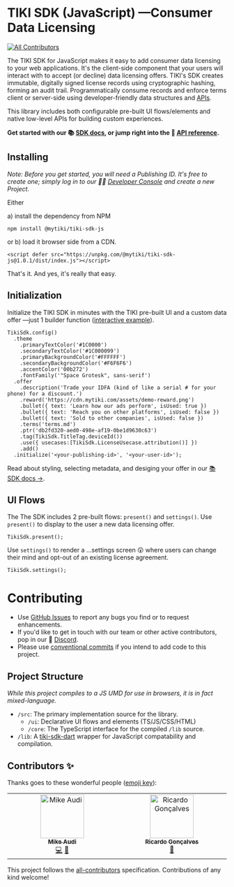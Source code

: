 # TIKI SDK (JavaScript) —Consumer Data Licensing
<!-- ALL-CONTRIBUTORS-BADGE:START - Do not remove or modify this section -->
[![All Contributors](https://img.shields.io/badge/all_contributors-2-orange.svg?style=flat-square)](#contributors-)
<!-- ALL-CONTRIBUTORS-BADGE:END -->

The TIKI SDK for JavaScript makes it easy to add consumer data licensing to your web applications. It's the client-side component that your users will interact with to accept (or decline) data licensing offers. TIKI's SDK creates immutable, digitally signed license records using cryptographic hashing, forming an audit trail. Programmatically consume records and enforce terms client or server-side using developer-friendly data structures and [APIs](https://mytiki.com/reference/getting-started).

This library includes both configurable pre-built UI flows/elements and native low-level APIs for building custom experiences.

**Get started with our 📚 [SDK docs](https://mytiki.com/docs/sdk-overview), or jump right into the 📘 [API reference](https://tiki-sdk-js.docs.mytiki.com).**


## Installing

_Note: Before you get started, you will need a Publishing ID. It's free to create one; simply log in to our 🧑‍💻 [Developer Console](https://console.mytiki.com) and create a new Project._

Either

a) install the dependency from NPM

```
npm install @mytiki/tiki-sdk-js
```

or b) load it browser side from a CDN.

```
<script defer src="https://unpkg.com/@mytiki/tiki-sdk-js@1.0.1/dist/index.js"></script>
```

That's it. And yes, it's really that easy.

## Initialization
Initialize the TIKI SDK in minutes with the TIKI pre-built UI and a custom data offer —just 1 builder function ([interactive example](https://mytiki.com/recipes/sdk-pre-built-ui-setup)).

```
TikiSdk.config()
  .theme
  	.primaryTextColor('#1C0000')
  	.secondaryTextColor('#1C000099')
  	.primaryBackgroundColor('#FFFFFF')
  	.secondaryBackgroundColor('#F6F6F6')
  	.accentColor('00b272')
  	.fontFamily('"Space Grotesk", sans-serif')
  .offer
  	.description('Trade your IDFA (kind of like a serial # for your phone) for a discount.')
  	.reward('https://cdn.mytiki.com/assets/demo-reward.png')
  	.bullet({ text: 'Learn how our ads perform', isUsed: true })
  	.bullet({ text: 'Reach you on other platforms', isUsed: false })
  	.bullet({ text: 'Sold to other companies', isUsed: false })
  	.terms('terms.md')
  	.ptr('db2fd320-aed0-498e-af19-0be1d9630c63')
  	.tag(TikiSdk.TitleTag.deviceId())
  	.use({ usecases:[TikiSdk.LicenseUsecase.attribution()] })
  	.add()
  .initialize('<your-publishing-id>', '<your-user-id>');
```

Read about styling, selecting metadata, and desiging your offer in our [📚 SDK docs →](https://mytiki.com/docs/sdk-overview).

## UI Flows

The The SDK includes 2 pre-built flows: `present()` and `settings()`. Use `present()` to display to the user a new data licensing offer.

```
TikiSdk.present();
```

Use `settings()` to render a ...settings screen 😲 where users can change their mind and opt-out of an existing license agreement.

```
TikiSdk.settings();
```

# Contributing

- Use [GitHub Issues](https://github.com/tiki/tiki-sdk-js/issues) to report any bugs you find or to request enhancements.
- If you'd like to get in touch with our team or other active contributors, pop in our 👾 [Discord](https://discord.gg/tiki).
- Please use [conventional commits](https://www.conventionalcommits.org/en/v1.0.0/) if you intend to add code to this project.

## Project Structure
_While this project compiles to a JS UMD for use in browsers, it is in fact mixed-language._

- `/src`: The primary implementation source for the library.
  - `/ui`: Declarative UI flows and elements (TS/JS/CSS/HTML)
  - `/core`: The TypeScript interface for the compiled `/lib` source.
- `/lib`: A [tiki-sdk-dart](https://github.com/tiki/tiki-sdk-dart) wrapper for JavaScript compatability and compilation.

## Contributors ✨

Thanks goes to these wonderful people ([emoji key](https://allcontributors.org/docs/en/emoji-key)):

<!-- ALL-CONTRIBUTORS-LIST:START - Do not remove or modify this section -->
<!-- prettier-ignore-start -->
<!-- markdownlint-disable -->
<table>
  <tbody>
    <tr>
      <td align="center" valign="top" width="14.28%"><a href="http://mytiki.com"><img src="https://avatars.githubusercontent.com/u/3769672?v=4?s=100" width="100px;" alt="Mike Audi"/><br /><sub><b>Mike Audi</b></sub></a><br /><a href="https://github.com/tiki/tiki-sdk-js/commits?author=mike-audi" title="Code">💻</a> <a href="https://github.com/tiki/tiki-sdk-js/commits?author=mike-audi" title="Documentation">📖</a></td>
      <td align="center" valign="top" width="14.28%"><a href="https://www.linkedin.com/in/ricardolg/"><img src="https://avatars.githubusercontent.com/u/8357343?v=4?s=100" width="100px;" alt="Ricardo Gonçalves"/><br /><sub><b>Ricardo Gonçalves</b></sub></a><br /><a href="#maintenance-ricardobrg" title="Maintenance">🚧</a></td>
    </tr>
  </tbody>
</table>

<!-- markdownlint-restore -->
<!-- prettier-ignore-end -->

<!-- ALL-CONTRIBUTORS-LIST:END -->

This project follows the [all-contributors](https://github.com/all-contributors/all-contributors) specification. Contributions of any kind welcome!
